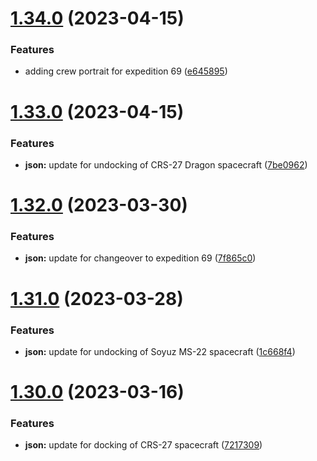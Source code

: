 # [1.34.0](https://github.com/corquaid/international-space-station-APIs/compare/v1.33.0...v1.34.0) (2023-04-15)


### Features

* adding crew portrait for expedition 69 ([e645895](https://github.com/corquaid/international-space-station-APIs/commit/e64589525194cbb552b5ce24214b19ecc3cd409b))



# [1.33.0](https://github.com/corquaid/international-space-station-APIs/compare/v1.32.0...v1.33.0) (2023-04-15)


### Features

* **json:** update for undocking of CRS-27 Dragon spacecraft ([7be0962](https://github.com/corquaid/international-space-station-APIs/commit/7be09620d6a4844ace015da46a139b216449240a))



# [1.32.0](https://github.com/corquaid/international-space-station-APIs/compare/v1.31.0...v1.32.0) (2023-03-30)


### Features

* **json:** update for changeover to expedition 69 ([7f865c0](https://github.com/corquaid/international-space-station-APIs/commit/7f865c0c9c6bfd2c57d9b796d5c3a75da0ee748e))



# [1.31.0](https://github.com/corquaid/international-space-station-APIs/compare/v1.30.0...v1.31.0) (2023-03-28)


### Features

* **json:** update for undocking of Soyuz MS-22 spacecraft ([1c668f4](https://github.com/corquaid/international-space-station-APIs/commit/1c668f42121137adab559c03011791042b3aa0fd))



# [1.30.0](https://github.com/corquaid/international-space-station-APIs/compare/v1.29.1...v1.30.0) (2023-03-16)


### Features

* **json:** update for docking of CRS-27 spacecraft ([7217309](https://github.com/corquaid/international-space-station-APIs/commit/7217309c384ee1e2bf84d41b274999779d61c127))



